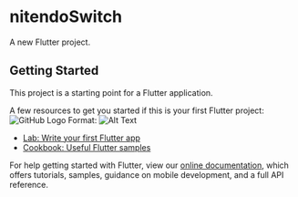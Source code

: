 # nitendoSwitch

A new Flutter project.

## Getting Started

This project is a starting point for a Flutter application.

A few resources to get you started if this is your first Flutter project:
    ![GitHub Logo](/images/mocup.png)
    Format: ![Alt Text](url)

- [Lab: Write your first Flutter app](https://flutter.dev/docs/get-started/codelab)
- [Cookbook: Useful Flutter samples](https://flutter.dev/docs/cookbook)

For help getting started with Flutter, view our
[online documentation](https://flutter.dev/docs), which offers tutorials,
samples, guidance on mobile development, and a full API reference.
